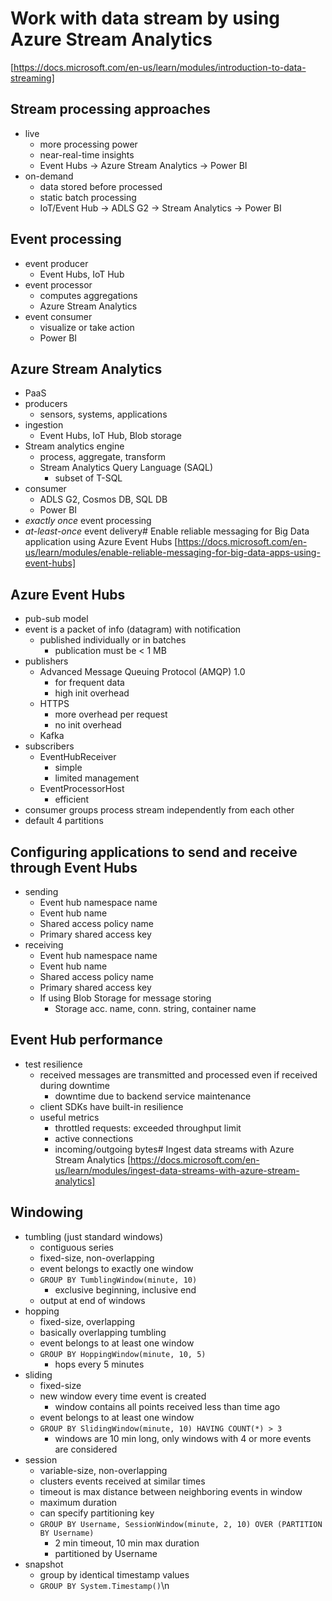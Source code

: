 # Work with data stream by using Azure Stream Analytics
[https://docs.microsoft.com/en-us/learn/modules/introduction-to-data-streaming]

## Stream processing approaches
- live 
  - more processing power
  - near-real-time insights
  - Event Hubs -> Azure Stream Analytics -> Power BI
- on-demand
  - data stored before processed
  - static batch processing
  - IoT/Event Hub -> ADLS G2 -> Stream Analytics -> Power BI

## Event processing
- event producer
  - Event Hubs, IoT Hub
- event processor
  - computes aggregations
  - Azure Stream Analytics
- event consumer
  - visualize or take action
  - Power BI

## Azure Stream Analytics
- PaaS
- producers
  - sensors, systems, applications
- ingestion
  - Event Hubs, IoT Hub, Blob storage
- Stream analytics engine
  - process, aggregate, transform
  - Stream Analytics Query Language (SAQL)
    - subset of T-SQL
- consumer
  - ADLS G2, Cosmos DB, SQL DB
  - Power BI
- *exactly once* event processing
- *at-least-once* event delivery# Enable reliable messaging for Big Data application using Azure Event Hubs
[https://docs.microsoft.com/en-us/learn/modules/enable-reliable-messaging-for-big-data-apps-using-event-hubs]

## Azure Event Hubs
- pub-sub model
- event is a packet of info (datagram) with notification
  - published individually or in batches
    - publication must be < 1 MB
- publishers
  - Advanced Message Queuing Protocol (AMQP) 1.0
    - for frequent data
    - high init overhead
  - HTTPS
    - more overhead per request
    - no init overhead
  - Kafka
- subscribers
  - EventHubReceiver
    - simple
    - limited management
  - EventProcessorHost
    - efficient
- consumer groups process stream independently from each other
- default 4 partitions

## Configuring applications to send and receive through Event Hubs
- sending
  - Event hub namespace name
  - Event hub name
  - Shared access policy name
  - Primary shared access key
- receiving
  - Event hub namespace name
  - Event hub name
  - Shared access policy name
  - Primary shared access key
  - If using Blob Storage for message storing
    - Storage acc. name, conn. string, container name

## Event Hub performance
- test resilience
  - received messages are transmitted and processed even if received during downtime
    - downtime due to backend service maintenance
  - client SDKs have built-in resilience
  - useful metrics
    - throttled requests: exceeded throughput limit
    - active connections
    - incoming/outgoing bytes# Ingest data streams with Azure Stream Analytics
[https://docs.microsoft.com/en-us/learn/modules/ingest-data-streams-with-azure-stream-analytics]

## Windowing
- tumbling (just standard windows)
  - contiguous series
  - fixed-size, non-overlapping
  - event belongs to exactly one window
  - `GROUP BY TumblingWindow(minute, 10)`
    - exclusive beginning, inclusive end
  - output at end of windows
- hopping
  - fixed-size, overlapping
  - basically overlapping tumbling
  - event belongs to at least one window
  - `GROUP BY HoppingWindow(minute, 10, 5)`
    - hops every 5 minutes
- sliding
  - fixed-size
  - new window every time event is created
    - window contains all points received less than <size> time ago
  - event belongs to at least one window
  - `GROUP BY SlidingWindow(minute, 10) HAVING COUNT(*) > 3`
    - windows are 10 min long, only windows with 4 or more events are considered
- session
  - variable-size, non-overlapping
  - clusters events received at similar times
  - timeout is max distance between neighboring events in window
  - maximum duration
  - can specify partitioning key
  - `GROUP BY Username, SessionWindow(minute, 2, 10) OVER (PARTITION BY Username)`
    - 2 min timeout, 10 min max duration
    - partitioned by Username
- snapshot
  - group by identical timestamp values
  - `GROUP BY System.Timestamp()`\n
